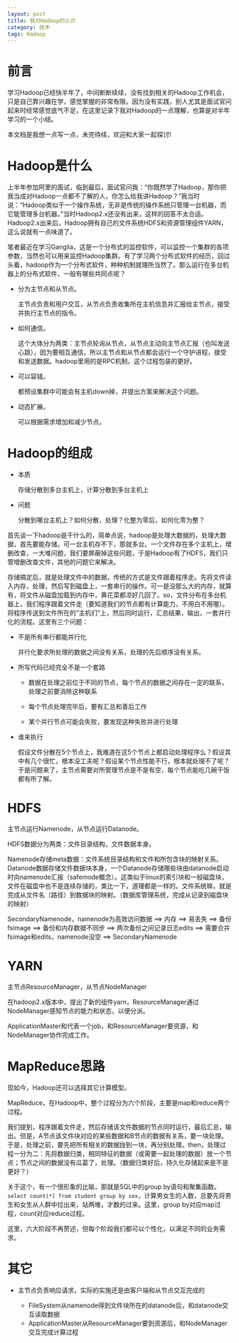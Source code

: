 ```yaml
---
layout: post
title: 我对Hadoop的认识
category: 技术
tags: Hadoop
---
```


# 前言 #
学习Hadoop已经快半年了，中间断断续续，没有找到相关的Hadoop工作机会，只是自己靠兴趣在学，感觉掌握的非常有限。因为没有实践，别人尤其是面试官问起来时经常感觉底气不足，在这里记录下我对Hadoop的一点理解，也算是对半年学习的一个小结。

本文档是我想一点写一点，未完待续，欢迎和大家一起探讨!

# Hadoop是什么 #
上半年参加阿里的面试，临到最后，面试官问我：“你既然学了Hadoop，那你把我当成对Hadoop一点都不了解的人，你怎么给我讲Hadoop？”我当时说：“Hadoop类似于一个操作系统，无非是传统的操作系统只管理一台机器，而它能管理多台机器。”当时Hadoop2.x还没有出来，这样的回答不太合适。Hadoop2.x出来后，Hadoop拥有自己的文件系统HDFS和资源管理组件YARN，这么说就有一点味道了。

笔者最近在学习Ganglia，这是一个分布式的监控软件，可以监控一个集群的各项参数，当然也可以用来监控Hadoop集群。有了学习两个分布式软件的经历，回过头看，hadoop作为一个分布式软件，种种机制就理所当然了。那么运行在多台机器上的分布式软件，一般有哪些共同点呢？

- 分为主节点和从节点。

	主节点负责和用户交互，从节点负责收集所在主机信息并汇报给主节点，接受并执行主节点的指令。
- 如何通信。
  
    这个大体分为两类：主节点轮询从节点，从节点主动向主节点汇报（也叫发送心跳），因为要相互通信，所以主节点和从节点都会运行一个守护进程，接受和发送数据。hadoop里用的是RPC机制，这个过程包装的更好。
- 可以容错。
  
    都预设集群中可能会有主机down掉，并提出方案来解决这个问题。
- 动态扩展。
  
    可以根据需求增加和减少节点。

# Hadoop的组成 #

- 本质
	
	存储分散到多台主机上，计算分散到多台主机上
- 问题
	
	分散到哪台主机上？如何分散，处理？化整为零后，如何化零为整？

首先谈一下hadoop是干什么的，简单点说，hadoop是处理大数据的，处理大数据，首先要能存储。可一台主机存不下，那就多台。一个文件存在多个主机上，增删改查，一大堆问题，我们要屏蔽掉这些问题，于是Hadoop有了HDFS，我们只管增删改查文件，其他的问题它来解决。

存储搞定后，就是处理文件中的数据，传统的方式是文件跟着程序走。先将文件读入内存，处理，然后写到磁盘上，一套串行的操作。可一是没那么大的内存，就算有，将文件从磁盘加载到内存中，黄花菜都凉好几回了。so，文件分布在多台机器上，我们程序跟着文件走（要知道我们的节点都有计算能力，不用白不用喔）。将程序传送到文件所在的“主机们”上，然后同时运行，汇总结果，输出，一套并行化的流程。这里有三个问题：

- 不是所有串行都能并行化

	并行化要求所处理的数据之间没有关系，处理的先后顺序没有关系。
- 所写代码已经完全不是一个套路
	
	- 数据在处理之前位于不同的节点，每个节点的数据之间存在一定的联系，处理之前要消除这种联系

	- 每个节点处理完毕后，要有汇总和善后工作

	- 某个并行节点可能会失败，要发现这种失败并进行处理

- 谁来执行
	
	假设文件分散在5个节点上，我难道在这5个节点上都启动处理程序么？假设其中有几个很忙，根本没工夫呢？假设某个节点性能不行，根本就处理不了呢？于是问题来了，主节点需要对所管理节点是不是有空，每个节点能吃几碗干饭都有所了解。
    



# HDFS #

主节点运行Namenode，从节点运行Datanode。

HDFS数据分为两类：文件目录结构，文件数据本身。

Namenode存储meta数据：文件系统目录结构和文件和所包含块的映射关系。Datanode数据存储文件数据块本身，一个Datanode存储哪些块由datanode启动时向namenode汇报（safemode概念）。这类似于linux的索引块和一般磁盘块，文件在磁盘中也不是连续存储的，类比一下，道理都是一样的。文件系统嘛，就是完成从文件名（路径）到数据块的映射。（数据库管理系统，完成从记录到磁盘块的映射）

SecondaryNamenode，namenode为高效访问数据 ==> 内存 ==> 易丢失 ==> 备份fsimage ==> 备份和内存数据不同步 ==> 两次备份之间记录日志edits ==> 需要合并fsimage和edits，namenode没空 ==> SecondaryNamenode


# YARN #
主节点ResourceManager，从节点NodeManager

在hadoop2.x版本中，提出了新的组件yarn，ResourceManager通过NodeManager感知节点的能力和状态，以便分派。

ApplicationMaster和代表一个job，和ResourceManager要资源，和NodeManager协作完成工作。

# MapReduce思路 #

现如今，Hadoop还可以选择其它计算模型。

MapReduce，在Hadoop中，整个过程分为六个阶段，主要是map和reduce两个过程。

我们提到，程序跟着文件走，然后存储该文件数据的节点同时运行，最后汇总，输出。但是，A节点该文件块对应的某些数据和B节点的数据有关系，要一块处理。于是，处理之前，要先把所有相关的数据拢到一块，再分别处理。then，处理过程一分为二：先将数据归类，相同特征的数据（或需要一起处理的数据）放一个节点；节点之间的数据没有瓜葛了，处理。（数据归类好后，持久化存储起来是不是更好？）

关于这个，有一个很形象的比喻，那就是SQL中的group by语句和聚集函数。`select count(*) from student group by sex`，计算男女生的人数，总要先将男生和女生从人群中拉出来，站两堆，才数的过来。这里，group by对应map过程，count对应reduce过程。

这里，六大阶段不再赘述，但每个阶段我们都可以个性化，以满足不同的业务需求。

# 其它 #

- 主节点负责响应请求，实际的实施还是由客户端和从节点交互完成的

	- FileSystem从namenode得到文件块所在的datanode后，和datanode交互读取数据
	- ApplicationMaster从ResourceManager要到资源后，和NodeManager交互完成计算过程
